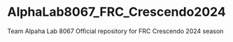 # AlphaLab8067_FRC_Crescendo2024
Team Alpaha Lab 8067 Official repository for FRC Crescendo 2024 season
